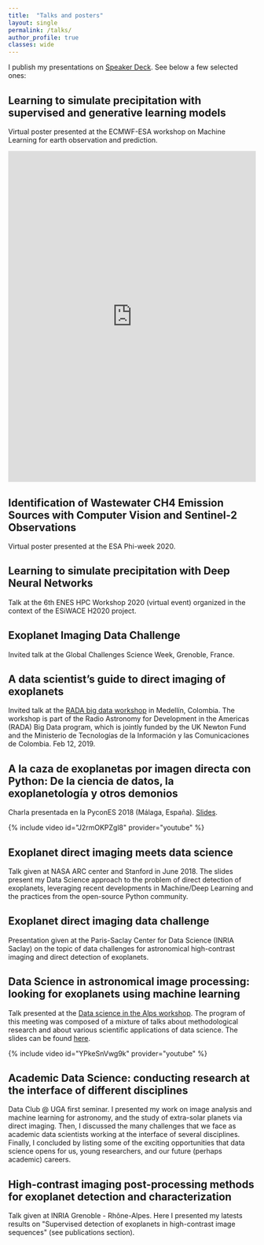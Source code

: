 ```yaml
---
title:  "Talks and posters"
layout: single
permalink: /talks/
author_profile: true
classes: wide
---
```


I publish my presentations on [Speaker Deck](https://speakerdeck.com/carlgogo/). See below a few selected ones: 

## Learning to simulate precipitation with supervised and generative learning models
Virtual poster presented at the ECMWF-ESA workshop on Machine Learning for earth observation and prediction.

<div style="max-width: 30vh;"><div style="left: 0; width: 100%; height: 0; position: relative; padding-bottom: 133.3803%;"><iframe src="https://speakerdeck.com/player/20277cccdabf4ce488b3500734aec8e1" style="border: 0; top: 0; left: 0; width: 100%; height: 100%; position: absolute;" allowfullscreen scrolling="no" allow="encrypted-media"></iframe></div></div>


## Identification of Wastewater CH4 Emission Sources with Computer Vision and Sentinel-2 Observations
Virtual poster presented at the ESA Phi-week 2020.

<script async class="speakerdeck-embed" data-id="102b0a1793184c23be5aa9a7fe929c84" data-ratio="1.77777777777778" src="//speakerdeck.com/assets/embed.js"></script>

## Learning to simulate precipitation with Deep Neural Networks
Talk at the 6th ENES HPC Workshop 2020 (virtual event) organized in the context of the ESiWACE H2020 project.

<script async class="speakerdeck-embed" data-id="243c60f6aa6e44f7a5a2c95cafbe3e3e" data-ratio="1.77777777777778" src="//speakerdeck.com/assets/embed.js"></script>

## Exoplanet Imaging Data Challenge
Invited talk at the Global Challenges Science Week, Grenoble, France.

<script async class="speakerdeck-embed" data-id="e437be974c1642289688c6e2161a184e" data-ratio="1.33333333333333" src="//speakerdeck.com/assets/embed.js"></script>

## A data scientist’s guide to direct imaging of exoplanets
Invited talk at the [RADA big data workshop](https://as595.github.io/RADABigData/) in Medellín, Colombia. The workshop is part of the Radio Astronomy for Development in the Americas (RADA) Big Data program, which is jointly funded by the UK Newton Fund and the Ministerio de Tecnologías de la Información y las Comunicaciones de Colombia. Feb 12, 2019. 

<script async class="speakerdeck-embed" data-id="08a5bf0109df46ffbc32b56e77e03402" data-ratio="1.33333333333333" src="//speakerdeck.com/assets/embed.js"></script>

## A la caza de exoplanetas por imagen directa con Python: De la ciencia de datos, la exoplanetología y otros demonios
Charla presentada en la PyconES 2018 (Málaga, España). [Slides](https://speakerdeck.com/carlgogo/a-la-caza-de-exoplanetas-por-imagen-directa-con-python-de-la-ciencia-de-datos-la-exoplanetologia-y-otros-demonios).

{% include video id="J2rmOKPZgl8" provider="youtube" %}

## Exoplanet direct imaging meets data science
Talk given at NASA ARC center and Stanford in June 2018. The slides present my Data Science approach to the problem of direct detection of exoplanets, leveraging recent developments in Machine/Deep Learning and the practices from the open-source Python community.

<script async class="speakerdeck-embed" data-id="ce4ed242e8d8459c908ac2e3f0630a3a" data-ratio="1.33333333333333" src="//speakerdeck.com/assets/embed.js"></script>

## Exoplanet direct imaging data challenge
Presentation given at the Paris-Saclay Center for Data Science (INRIA Saclay) on the topic of data challenges for astronomical high-contrast imaging and direct detection of exoplanets.

<script async class="speakerdeck-embed" data-id="c6c801d3a653414c864c4faf86a903d4" data-ratio="1.33333333333333" src="//speakerdeck.com/assets/embed.js"></script>

## Data Science in astronomical image processing: looking for exoplanets using machine learning
Talk presented at the [Data science in the Alps workshop](https://data-institute.univ-grenoble-alpes.fr/news-and-events/feedback-of-the-workshop-data-science-in-the-alps--743560.htm?RH=10277933037836520). The program of this meeting was composed of a mixture of talks about methodological research and about various scientific applications of data science. The slides can be found [here](https://speakerdeck.com/carlgogo/data-science-in-astro-image-processing-looking-for-exoplanets-using-machine-learning).

{% include video id="YPkeSnVwg9k" provider="youtube" %}

## Academic Data Science: conducting research at the interface of different disciplines
Data Club @ UGA first seminar. I presented my work on image analysis and machine learning for astronomy, and the study of extra-solar planets via direct imaging. Then, I discussed the many challenges that we face as academic data scientists working at the interface of several disciplines. Finally, I concluded by listing some of the exciting opportunities that data science opens for us, young researchers, and our future (perhaps academic) careers.

<script async class="speakerdeck-embed" data-id="f8cdb91a736a4529b5c9d87c7b29feac" data-ratio="1.33333333333333" src="//speakerdeck.com/assets/embed.js"></script>

## High-contrast imaging post-processing methods for exoplanet detection and characterization
Talk given at INRIA Grenoble - Rhône-Alpes. Here I presented my latests results on "Supervised detection of exoplanets in high-contrast image sequences" (see publications section).  

<script async class="speakerdeck-embed" data-id="a7a63b63ac354fdaac062d0069dc7b16" data-ratio="1.33333333333333" src="//speakerdeck.com/assets/embed.js"></script>